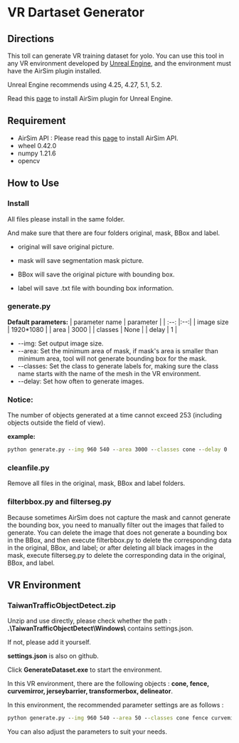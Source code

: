 # VR Dartaset Generator
## Directions
This toll can generate VR training dataset for yolo.
You can use this tool in any VR environment developed by [Unreal Engine](https://www.unrealengine.com/en-US), and the environment must have the AirSim plugin installed.

Unreal Engine recommends using 4.25, 4.27, 5.1, 5.2.

Read this [page](https://microsoft.github.io/AirSim) to install AirSim plugin for Unreal Engine.

## Requirement
* AirSim API : Please read this [page](https://microsoft.github.io/AirSim/apis/) to install AirSim API.
* wheel 0.42.0
* numpy 1.21.6
* opencv
## How to Use
### Install
All files please install in the same folder.

And make sure that there are four folders original, mask, BBox and label.

* original will save original picture.

* mask will save segmentation mask picture.

* BBox will save the original picture with bounding box.

* label will save .txt file with bounding box information.


### generate.py

**Default parameters:**
| parameter name | parameter |
| :--: |:--:|
| image size | 1920*1080 |
| area | 3000 |
| classes | None |
| delay | 1 |

* --img: Set output image size.
* --area: Set the minimum area of mask, if mask's area is smaller than minimum area, tool will not generate bounding box for the mask.
* --classes: Set the class to generate labels for, making sure the class name starts with the name of the mesh in the VR environment.
* --delay: Set how often to generate images.

### Notice:
The number of objects generated at a time cannot exceed 253 (including objects outside the field of view).


**example:** 
```cmd
python generate.py --img 960 540 --area 3000 --classes cone --delay 0
```

### cleanfile.py
Remove all files in the original, mask, BBox and label folders.

### filterbbox.py and filterseg.py
Because sometimes AirSim does not capture the mask and cannot generate the bounding box, you need to manually filter out the images that failed to generate. You can delete the image that does not generate a bounding box in the BBox, and then execute filterbbox.py to delete the corresponding data in the original, BBox, and label; or after deleting all black images in the mask, execute filterseg.py to delete the corresponding data in the original, BBox, and label.

## VR Environment
### TaiwanTrafficObjectDetect.zip
Unzip and use directly, please check whether the path : **.\TaiwanTrafficObjectDetect\Windows\\** contains settings.json. 

If not, please add it yourself.

**settings.json** is also on github.

Click **GenerateDataset.exe** to start the environment.

In this VR environment, there are the following objects : **cone, fence, curvemirror, jerseybarrier, transformerbox, delineator**.



In this environment, the recommended parameter settings are as follows :
```cmd
python generate.py --img 960 540 --area 50 --classes cone fence curvemirror jerseybarrier transformerbox delineator --delay 0
```

You can also adjust the parameters to suit your needs.